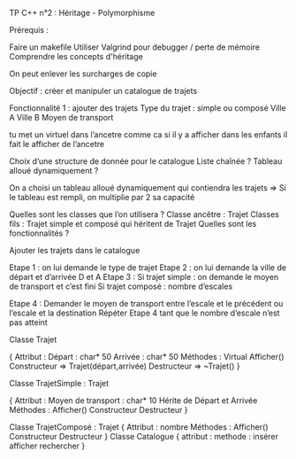 TP C++ n°2 : Héritage - Polymorphisme


Prérequis : 

Faire un makefile
Utiliser Valgrind pour debugger / perte de mémoire
Comprendre les concepts d'héritage 


On peut enlever les surcharges de copie

Objectif : créer et manipuler un catalogue de trajets

Fonctionnalité 1 : ajouter des trajets
Type du trajet : simple ou composé
Ville A
Ville B
Moyen de transport

tu met un virtuel dans l’ancetre comme ca si il y a afficher dans les enfants il fait le afficher de l’ancetre


Choix d’une structure de donnée pour le catalogue
Liste chaînée ?
Tableau alloué dynamiquement ?

On a choisi un tableau alloué dynamiquement qui contiendra les trajets
=> Si le tableau est rempli, on multiplie par 2 sa capacité

Quelles sont les classes que l’on utilisera ?
Classe ancêtre : Trajet
Classes fils : Trajet simple et composé qui héritent de Trajet
Quelles sont les fonctionnalités ?

Ajouter les trajets dans le catalogue

Etape 1 : on lui demande le type de trajet 
Etape 2 : on lui demande la ville de départ et d’arrivée D et A 
Etape 3 : Si trajet simple : on demande le moyen de transport et c’est fini
	     Si trajet composé : nombre d’escales

Etape 4 : Demander le moyen de transport entre l’escale et le précédent ou l’escale et la destination
Répéter Etape 4 tant que le nombre d’escale n’est pas atteint

Classe Trajet

{
Attribut : 
Départ : char* 50
Arrivée : char* 50
Méthodes : 
Virtual Afficher()
Constructeur => Trajet(départ,arrivée)
Destructeur => ~Trajet()
}

Classe TrajetSimple : Trajet

{
Attribut : 
Moyen de transport : char* 10
Hérite de Départ et Arrivée
Méthodes : 
Afficher()
Constructeur 
Destructeur 
}

Classe TrajetComposé : Trajet
{
Attribut : 
nombre
Méthodes : 
Afficher()
Constructeur 
Destructeur 
}
Classe Catalogue
{
attribut : 
methode : 
insérer 
afficher 
rechercher
}








	
